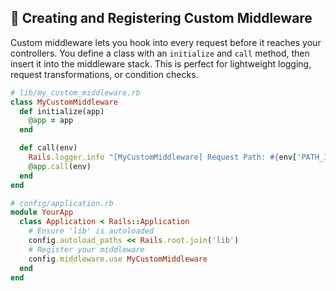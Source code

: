 ## 🚀 Creating and Registering Custom Middleware

Custom middleware lets you hook into every request before it reaches your controllers. You define a class with an `initialize` and `call` method, then insert it into the middleware stack. This is perfect for lightweight logging, request transformations, or condition checks.

```ruby
# lib/my_custom_middleware.rb
class MyCustomMiddleware
  def initialize(app)
    @app = app
  end

  def call(env)
    Rails.logger.info "[MyCustomMiddleware] Request Path: #{env['PATH_INFO']}"
    @app.call(env)
  end
end

# config/application.rb
module YourApp
  class Application < Rails::Application
    # Ensure 'lib' is autoloaded
    config.autoload_paths << Rails.root.join('lib')
    # Register your middleware
    config.middleware.use MyCustomMiddleware
  end
end
```